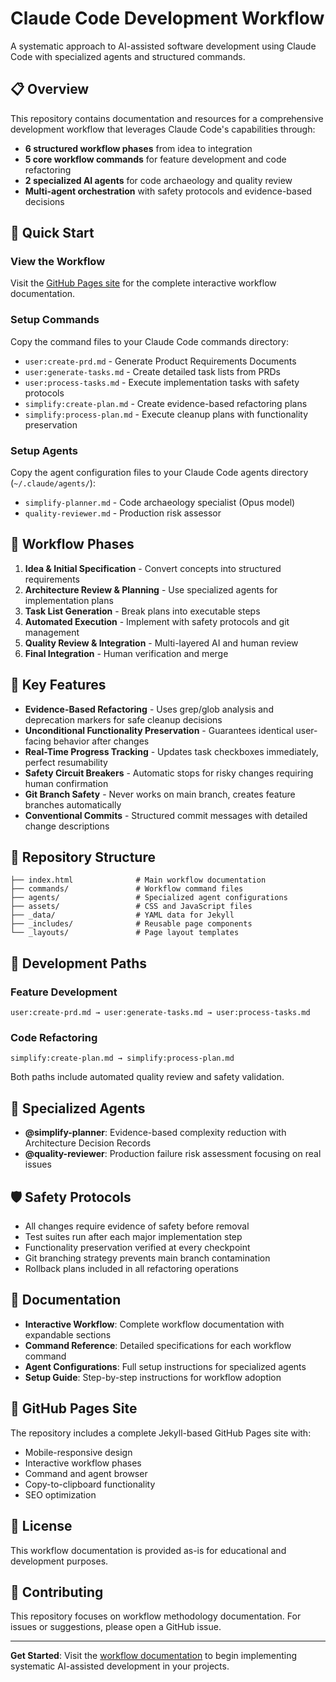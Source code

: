 # Claude Code Development Workflow

A systematic approach to AI-assisted software development using Claude Code with specialized agents and structured commands.

## 📋 Overview

This repository contains documentation and resources for a comprehensive development workflow that leverages Claude Code's capabilities through:

- **6 structured workflow phases** from idea to integration
- **5 core workflow commands** for feature development and code refactoring  
- **2 specialized AI agents** for code archaeology and quality review
- **Multi-agent orchestration** with safety protocols and evidence-based decisions

## 🚀 Quick Start

### View the Workflow
Visit the [GitHub Pages site](https://anichols.github.io/adn-coding-workflow) for the complete interactive workflow documentation.

### Setup Commands
Copy the command files to your Claude Code commands directory:
- `user:create-prd.md` - Generate Product Requirements Documents
- `user:generate-tasks.md` - Create detailed task lists from PRDs
- `user:process-tasks.md` - Execute implementation tasks with safety protocols
- `simplify:create-plan.md` - Create evidence-based refactoring plans
- `simplify:process-plan.md` - Execute cleanup plans with functionality preservation

### Setup Agents
Copy the agent configuration files to your Claude Code agents directory (`~/.claude/agents/`):
- `simplify-planner.md` - Code archaeology specialist (Opus model)
- `quality-reviewer.md` - Production risk assessor

## 🔄 Workflow Phases

1. **Idea & Initial Specification** - Convert concepts into structured requirements
2. **Architecture Review & Planning** - Use specialized agents for implementation plans
3. **Task List Generation** - Break plans into executable steps
4. **Automated Execution** - Implement with safety protocols and git management
5. **Quality Review & Integration** - Multi-layered AI and human review
6. **Final Integration** - Human verification and merge

## 🎯 Key Features

- **Evidence-Based Refactoring** - Uses grep/glob analysis and deprecation markers for safe cleanup decisions
- **Unconditional Functionality Preservation** - Guarantees identical user-facing behavior after changes
- **Real-Time Progress Tracking** - Updates task checkboxes immediately, perfect resumability
- **Safety Circuit Breakers** - Automatic stops for risky changes requiring human confirmation
- **Git Branch Safety** - Never works on main branch, creates feature branches automatically
- **Conventional Commits** - Structured commit messages with detailed change descriptions

## 📁 Repository Structure

```
├── index.html              # Main workflow documentation
├── commands/               # Workflow command files
├── agents/                 # Specialized agent configurations
├── assets/                 # CSS and JavaScript files
├── _data/                  # YAML data for Jekyll
├── _includes/              # Reusable page components
└── _layouts/               # Page layout templates
```

## 🔧 Development Paths

### Feature Development
```
user:create-prd.md → user:generate-tasks.md → user:process-tasks.md
```

### Code Refactoring
```
simplify:create-plan.md → simplify:process-plan.md
```

Both paths include automated quality review and safety validation.

## 🤖 Specialized Agents

- **@simplify-planner**: Evidence-based complexity reduction with Architecture Decision Records
- **@quality-reviewer**: Production failure risk assessment focusing on real issues

## 🛡️ Safety Protocols

- All changes require evidence of safety before removal
- Test suites run after each major implementation step
- Functionality preservation verified at every checkpoint
- Git branching strategy prevents main branch contamination
- Rollback plans included in all refactoring operations

## 📖 Documentation

- **Interactive Workflow**: Complete workflow documentation with expandable sections
- **Command Reference**: Detailed specifications for each workflow command
- **Agent Configurations**: Full setup instructions for specialized agents
- **Setup Guide**: Step-by-step instructions for workflow adoption

## 🎨 GitHub Pages Site

The repository includes a complete Jekyll-based GitHub Pages site with:
- Mobile-responsive design
- Interactive workflow phases
- Command and agent browser
- Copy-to-clipboard functionality
- SEO optimization

## 📄 License

This workflow documentation is provided as-is for educational and development purposes.

## 🤝 Contributing

This repository focuses on workflow methodology documentation. For issues or suggestions, please open a GitHub issue.

---

**Get Started**: Visit the [workflow documentation](https://anichols.github.io/adn-coding-workflow) to begin implementing systematic AI-assisted development in your projects.